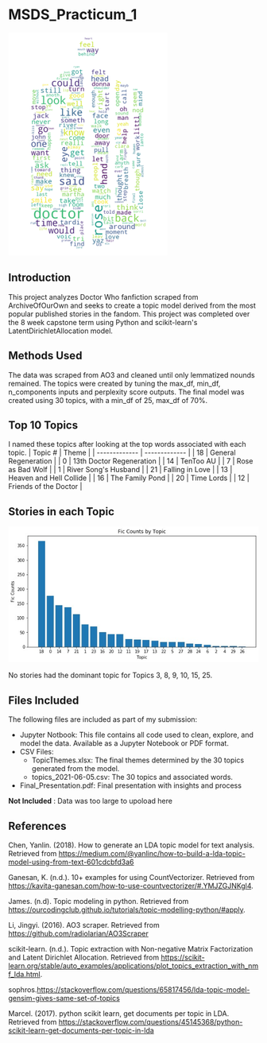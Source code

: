 # MSDS_Practicum_1
![dr who logo](https://github.com/lcagney/MSDS_Practicum/blob/9f9040d216187e4c9274f969115aaeee885b6311/Images/DoctorWhoLogo_WC.png)
## Introduction
This project analyzes Doctor Who fanfiction scraped from ArchiveOfOurOwn and seeks to create a topic model derived from the most popular published stories in the fandom. This project was completed over the 8 week capstone term using Python and scikit-learn's LatentDirichletAllocation model.

## Methods Used
The data was scraped from AO3 and cleaned until only lemmatized nounds remained. The topics were created by tuning the max_df, min_df, n_components inputs and perplexity score outputs. The final model was created using 30 topics, with a min_df of 25, max_df of 70%. 

## Top 10 Topics
I named these topics after looking at the top words associated with each topic.
| Topic #        | Theme         |
| ------------- | ------------- |
| 18  | General Regeneration  |
| 0 | 13th Doctor Regeneration  |
| 14 | TenToo AU |
| 7 | Rose as Bad Wolf |
| 1 | River Song's Husband |
| 21 | Falling in Love |
| 13 | Heaven and Hell Collide | 
| 16 | The Family Pond | 
| 20 | Time Lords |
| 12 | Friends of the Doctor | 

## Stories in each Topic
![storydist](https://github.com/lcagney/MSDS_Practicum/blob/c4e58fb9e231a434c3748ac2bbc88ce14d6a2de5/Images/storycountsbytopic.jpg)

No stories had the dominant topic for Topics 3, 8, 9, 10, 15, 25.

## Files Included
The following files are included as part of my submission:
- Jupyter Notbook: This file contains all code used to clean, explore, and model the data. Available as a Jupyter Notebook or PDF format.
- CSV Files:
  - TopicThemes.xlsx: The final themes determined by the 30 topics generated from the model.
  - topics_2021-06-05.csv: The 30 topics and associated words.
- Final_Presentation.pdf: Final presentation with insights and process

**Not Included** : Data was too large to upoload here

## References
Chen, Yanlin. (2018). How to generate an LDA topic model for text analysis. Retrieved from https://medium.com/@yanlinc/how-to-build-a-lda-topic-model-using-from-text-601cdcbfd3a6

Ganesan, K. (n.d.). 10+ examples for using CountVectorizer. Retrieved from https://kavita-ganesan.com/how-to-use-countvectorizer/#.YMJZGJNKgl4.

James. (n.d). Topic modeling in python. Retrieved from https://ourcodingclub.github.io/tutorials/topic-modelling-python/#apply. 

Li, Jingyi. (2016). AO3 scraper. Retrieved from https://github.com/radiolarian/AO3Scraper 

scikit-learn. (n.d.). Topic extraction with Non-negative Matrix Factorization and Latent Dirichlet Allocation. Retrieved from https://scikit-learn.org/stable/auto_examples/applications/plot_topics_extraction_with_nmf_lda.html. 

sophros.https://stackoverflow.com/questions/65817456/lda-topic-model-gensim-gives-same-set-of-topics
    
Marcel. (2017). python scikit learn, get documents per topic in LDA. Retrieved from https://stackoverflow.com/questions/45145368/python-scikit-learn-get-documents-per-topic-in-lda
    
